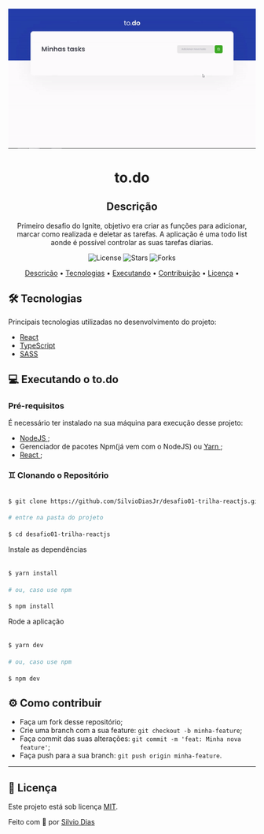<p align="center">
  <img alt="to.do" title="to.do" src="./to.do.gif" width="600px">
</p>

<h1 align="center">to.do</h1>

<h2 align="center">Descrição</h2><a name="descricao"></a>

<p align="center">
  Primeiro desafio do Ignite, objetivo era criar as funções para adicionar, marcar como realizada e deletar as tarefas.
  A aplicação é uma todo list aonde é possível controlar as suas tarefas diarias.
</p>


<p align="center">
 <img src="https://img.shields.io/github/license/SilvioDiasJr/desafio01-trilha-reactjs" alt="License" >
<img src="https://img.shields.io/github/stars/SilvioDiasJr/desafio01-trilha-reactjs" alt="Stars"> 
<img src="https://img.shields.io/github/forks/SilvioDiasJr/desafio01-trilha-reactjs" alt="Forks">
</p>

<p align="center">
 <a href="#descricao">Descricão</a> •
 <a href="#tecnologias">Tecnologias</a> •
 <a href="#executando">Executando</a> • 
 <a href="#contribuicao">Contribuição</a> • 
 <a href="#licenca">Licença</a> • 
</p>

## 🛠️ Tecnologias<a name="tecnologias"></a>

Principais tecnologias utilizadas no desenvolvimento do projeto:

- [React](https://reactjs.org)
- [TypeScript](https://www.typescriptlang.org/)
- [SASS](https://sass-lang.com/)


## 💻 Executando o to.do<a name="executando"></a>

### Pré-requisitos

É necessário ter instalado na sua máquina para execução desse projeto:
- <a href="https://nodejs.org/en/"> NodeJS </a>;
- Gerenciador de pacotes Npm(já vem com o NodeJS) ou <a href="https://yarnpkg.com/getting-started/install"> Yarn </a>;
- <a href="https://pt-br.reactjs.org/"> React </a>;


### ♊ Clonando o Repositório<a name="descricao"></a>

```bash

$ git clone https://github.com/SilvioDiasJr/desafio01-trilha-reactjs.git

# entre na pasta do projeto

$ cd desafio01-trilha-reactjs

```

Instale as dependências

```bash

$ yarn install

# ou, caso use npm

$ npm install

```

Rode a aplicação

```bash

$ yarn dev

# ou, caso use npm

$ npm dev

```


## ⚙️ Como contribuir<a name="contribuicao"></a>

- Faça um fork desse repositório;
- Crie uma branch com a sua feature: `git checkout -b minha-feature`;
- Faça commit das suas alterações: `git commit -m 'feat: Minha nova feature'`;
- Faça push para a sua branch: `git push origin minha-feature`.

---

## 📝 Licença<a name="licenca"></a>

Este projeto está sob licença [MIT](./LICENSE).

<p>Feito com 💙 por <a href="https://www.linkedin.com/in/silviodiasjr/">Silvio Dias</a></p>
